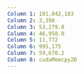 ```yaml
---
Column 1: 181,042,183
Column 2: 3,398
Column 3: 53,279.0
Column 4: 46,958.0
Column 5: 11,772
Column 6: 995,175
Column 7: 59,670.2
Column 8: cudaMemcpy2D
---
```

